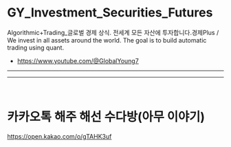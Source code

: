 # GY_Investment_Securities_Futures

Algorithmic+Trading_글로벌 경제 상식. 전세계 모든 자산에 투자합니다.경제Plus / We invest in all assets around the world. The goal is to build automatic trading using quant.

- https://www.youtube.com/@GlobalYoung7

<hr>

<hr>

<br>

# 카카오톡 해주 해선 수다방(아무 이야기)
https://open.kakao.com/o/gTAHK3uf
